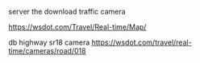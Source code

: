 

server the download traffic camera


https://wsdot.com/Travel/Real-time/Map/



db
    highway
        sr18
            camera
            https://wsdot.com/travel/real-time/cameras/road/018